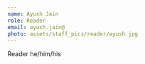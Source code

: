 ```yaml
---
name: Ayush Jain
role: Reader
email: ayush.jain@
photo: assets/staff_pics/reader/ayush.jpg
---
```


Reader
he/him/his